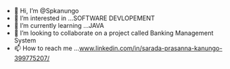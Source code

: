 - 👋 Hi, I’m @Spkanungo
- 👀 I’m interested in ...SOFTWARE DEVLOPEMENT
- 🌱 I’m currently learning ...JAVA
- 💞️ I’m looking to collaborate on a project called Banking Management System
- 📫 How to reach me ...www.linkedin.com/in/sarada-prasanna-kanungo-399775207/

<!---
Spkanungo/Spkanungo is a ✨ special ✨ repository because its `README.md` (this file) appears on your GitHub profile.
You can click the Preview link to take a look at your changes.
--->
